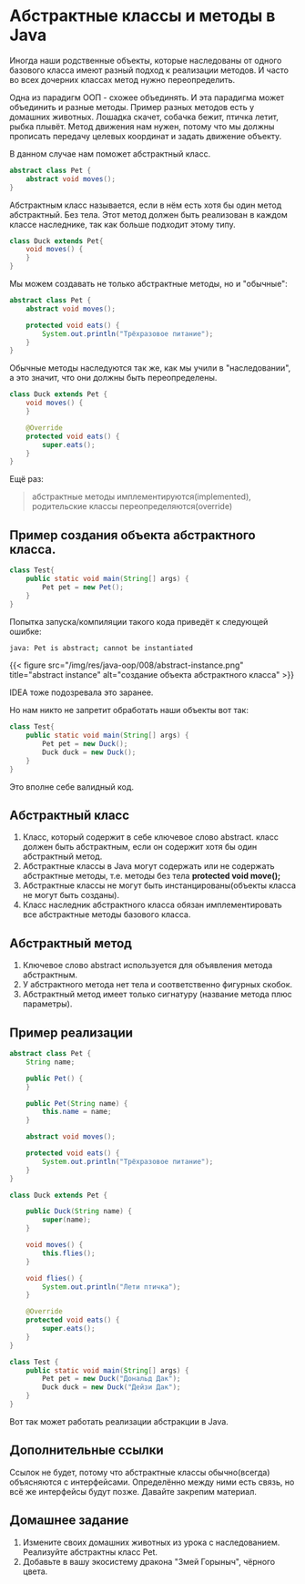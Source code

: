 # Абстрактные классы и методы в Java

Иногда наши родственные объекты, которые наследованы от одного базового класса имеют разный подход к реализации методов. И часто во всех дочерних классах метод нужно переопределить. 

Одна из парадигм ООП - схожее объединять. И эта парадигма может объединить и разные методы. Пример разных методов есть у домашних животных. Лошадка скачет, собачка бежит, птичка летит, рыбка плывёт. Метод движения нам нужен, потому что мы должны прописать передачу целевых координат и задать движение объекту.

В данном случае нам поможет абстрактный класс.

```Java
abstract class Pet {
    abstract void moves();
}
```

Абстрактным класс называется, если в нём есть хотя бы один метод абстрактный. Без тела. Этот метод должен быть реализован в каждом классе наследнике, так как больше подходит этому типу. 

```Java
class Duck extends Pet{
    void moves() {
    }
}
```

Мы можем создавать не только абстрактные методы, но и "обычные":

```Java
abstract class Pet {
    abstract void moves();

    protected void eats() {
        System.out.println("Трёхразовое питание");
    }
}
```

Обычные методы наследуются так же, как мы учили в "наследовании", а это значит, что они должны быть переопределены. 

```Java
class Duck extends Pet {
    void moves() {
    }

    @Override
    protected void eats() {
        super.eats();
    }
}
```

Ещё раз:
> абстрактные методы имплементируются(implemented), родительские классы переопределяются(override)

## Пример создания объекта абстрактного класса.

```Java
class Test{
    public static void main(String[] args) {
        Pet pet = new Pet();
    }
}
```
Попытка запуска/компиляции такого кода приведёт к следующей ошибке:
```bash
java: Pet is abstract; cannot be instantiated
```
{{< figure src="/img/res/java-oop/008/abstract-instance.png" title="abstract instance" alt="создание объекта абстрактного класса" >}}

IDEA тоже подозревала это заранее. 

Но нам никто не запретит обработать наши объекты вот так:

```Java
class Test{
    public static void main(String[] args) {
        Pet pet = new Duck();
        Duck duck = new Duck();
    }
}
```
Это вполне себе валидный код.

## Абстрактный класс

1. Класс, который содержит в себе ключевое слово abstract.
класс должен быть абстрактным, если он содержит хотя бы один абстрактный метод.
2. Абстрактные классы в Java могут содержать или не содержать абстрактные методы, т.е. методы без тела **protected void move();**
3. Абстрактные классы не могут быть инстанцированы(объекты класса не могут быть созданы).
4. Класс наследник абстрактного класса обязан имплементировать все абстрактные методы базового класса.

## Абстрактный метод

1. Ключевое слово abstract используется для объявления метода абстрактным.
2. У абстрактного метода нет тела и соответственно фигурных скобок. 
3. Абстрактный метод имеет только сигнатуру (название метода плюс параметры).

## Пример реализации

```Java
abstract class Pet {
    String name;

    public Pet() {
    }

    public Pet(String name) {
        this.name = name;
    }

    abstract void moves();

    protected void eats() {
        System.out.println("Трёхразовое питание");
    }
}

class Duck extends Pet {

    public Duck(String name) {
        super(name);
    }

    void moves() {
        this.flies();
    }

    void flies() {
        System.out.println("Лети птичка");
    }

    @Override
    protected void eats() {
        super.eats();
    }
}

class Test {
    public static void main(String[] args) {
        Pet pet = new Duck("Дональд Дак");
        Duck duck = new Duck("Дейзи Дак");
    }
}
```

Вот так может работать реализации абстракции в Java.

## Дополнительные ссылки

Ссылок не будет, потому что абстрактные классы обычно(всегда) объясняются с интерфейсами. Определённо между ними есть связь, но всё же интерфейсы будут позже. Давайте закрепим материал.

## Домашнее задание

1. Измените своих домашних животных из урока с наследованием. Реализуйте абстрактны класс Pet.
2. Добавьте в вашу экосистему дракона "Змей Горыныч", чёрного цвета. 


